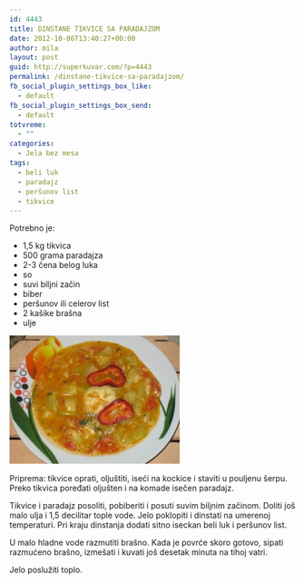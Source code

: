 ```yaml
---
id: 4443
title: DINSTANE TIKVICE SA PARADAJZOM
date: 2012-10-06T13:40:27+00:00
author: mila
layout: post
guid: http://superkuvar.com/?p=4443
permalink: /dinstane-tikvice-sa-paradajzom/
fb_social_plugin_settings_box_like:
  - default
fb_social_plugin_settings_box_send:
  - default
totvreme:
  - ""
categories:
  - Jela bez mesa
tags:
  - beli luk
  - paradajz
  - peršunov list
  - tikvice
---
```

Potrebno je:

  * 1,5 kg tikvica
  * 500 grama paradajza
  * 2-3 čena belog luka
  * so
  * suvi biljni začin
  * biber
  * peršunov ili celerov list
  * 2 kašike brašna
  * ulje

<img class="alignnone size-medium wp-image-4444" title="Tikvice sa paradajzom" src="/wp-content/uploads/2012/10/Tikvice-sa-paradajzom-e1349530599697-300x226.jpg" alt="" width="300" height="226" /> 

Priprema: tikvice oprati, oljuštiti, iseći na kockice i staviti u pouljenu šerpu. Preko tikvica poređati oljušten i na komade isečen paradajz.

Tikvice i paradajz posoliti, pobiberiti i posuti suvim biljnim začinom. Doliti još malo ulja i 1,5 decilitar tople vode. Jelo poklopiti i dinstati na umerenoj temperaturi. Pri kraju dinstanja dodati sitno iseckan beli luk i peršunov list.

U malo hladne vode razmutiti brašno. Kada je povrće skoro gotovo, sipati razmućeno brašno, izmešati i kuvati još desetak minuta na tihoj vatri.

Jelo poslužiti toplo.